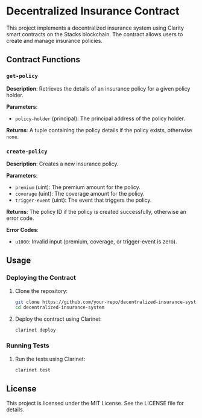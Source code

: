 # Decentralized Insurance Contract

This project implements a decentralized insurance system using Clarity smart contracts on the Stacks blockchain. The contract allows users to create and manage insurance policies.

## Contract Functions

### `get-policy`

**Description**: Retrieves the details of an insurance policy for a given policy holder.

**Parameters**:
- `policy-holder` (principal): The principal address of the policy holder.

**Returns**: A tuple containing the policy details if the policy exists, otherwise `none`.

### `create-policy`

**Description**: Creates a new insurance policy.

**Parameters**:
- `premium` (uint): The premium amount for the policy.
- `coverage` (uint): The coverage amount for the policy.
- `trigger-event` (uint): The event that triggers the policy.

**Returns**: The policy ID if the policy is created successfully, otherwise an error code.

**Error Codes**:
- `u1000`: Invalid input (premium, coverage, or trigger-event is zero).

## Usage

### Deploying the Contract

1. Clone the repository:
    ```sh
    git clone https://github.com/your-repo/decentralized-insurance-system.git
    cd decentralized-insurance-system
    ```

2. Deploy the contract using Clarinet:
    ```sh
    clarinet deploy
    ```

### Running Tests

1. Run the tests using Clarinet:
    ```sh
    clarinet test
    ```

## License

This project is licensed under the MIT License. See the LICENSE file for details.